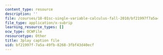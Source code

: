 ```yaml
---
content_type: resource
description: ''
file: /courses/18-01sc-single-variable-calculus-fall-2010/bf21997f7a5a49fb82683fbf43d40ecf_JXPe2J069c.srt
file_type: application/x-subrip
learning_resource_types: []
ocw_type: OCWFile
resourcetype: Other
title: 3play caption file
uid: bf21997f-7a5a-49fb-8268-3fbf43d40ecf
---
```

